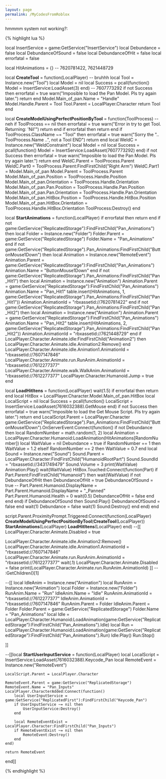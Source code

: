 ```yaml
---
layout: page
permalink: /MyCodesFromRoblox
---
```


hmmmm system not working?:

{% highlight lua %}

local InsertService = game:GetService("InsertService")
local Debundance = false
local DebundanceOfSound = false
local DebundanceOfHit = false
local errorfatal = false

local HitAnimations = {} -- 7620781422, 7621448729

local **CreateTool** = function(LocalPlayer) -- bruhhh
local Tool = Instance.new("Tool")
local Model = nil
local Success = pcall(function() Model = InsertService:LoadAsset(3) end) -- 7607773292
if not Success then
errorfatal = true
warn("Imposible to load the Pan Model. Pls try again later.")
return
end
Model.Main_of_pan.Name = "Handle"
Model.Handle.Parent = Tool
Tool.Parent = LocalPlayer.Character
return Tool
end

local **CreateModelUsingPerfectPositionByTool** = function(ToolProcess) -- neh
if ToolProcess == nil then errorfatal = true warn("Error in try to get Tool. Returning: 'Nil'") return end
if errorfatal then return end
if ToolProcess.ClassName ~= "Tool" then errorfatal = true warn("Sorry the ".. ToolProcess.Name ..", not a Tool END") return end
local WeldC = Instance.new("WeldConstraint")
local Model = nil
local Success = pcall(function() Model = InsertService:LoadAsset(7607773292) end)
if not Success then
errorfatal = true
warn("Imposible to load the Pan Model. Pls try again later.")
return
end
WeldC.Parent = ToolProcess.Parent
WeldC.Part0 = ToolProcess.Parent:FindFirstChild("Right Arm")
WeldC.Part1 = Model.Main_of_pan
Model.Parent = ToolProcess.Parent
Model.Main_of_pan.Position = ToolProcess.Handle.Position
Model.Main_of_pan.Orientation = ToolProcess.Handle.Orientation
Model.Main_of_pan.Pan.Position = ToolProcess.Handle.Pan.Position
Model.Main_of_pan.Pan.Orientation = ToolProcess.Handle.Pan.Orientation
Model.Main_of_pan.HitBox.Position = ToolProcess.Handle.HitBox.Position
Model.Main_of_pan.HitBox.Orientation = ToolProcess.Handle.HitBox.Orientation
ToolProcess:Destroy()
end

local **StartAnimations** = function(LocalPlayer)
if errorfatal then return end
if not game:GetService("ReplicatedStorage"):FindFirstChild("Pan_Animations") then
local Folder = Instance.new("Folder")
Folder.Parent = game:GetService("ReplicatedStorage")
Folder.Name = "Pan_Animations"
end
if not game:GetService("ReplicatedStorage").Pan_Animations:FindFirstChild("ButtonMouse1Down") then
local Animation = Instance.new("RemoteEvent")
Animation.Parent = game:GetService("ReplicatedStorage"):FindFirstChild("Pan_Animations")
Animation.Name = "ButtonMouse1Down"
end
if not game:GetService("ReplicatedStorage").Pan_Animations:FindFirstChild("Pan_Hit1") then
local Animation = Instance.new("Animation")
Animation.Parent = game:GetService("ReplicatedStorage"):FindFirstChild("Pan_Animations")
Animation.Name = "Pan_Hit1"
table.insert(HitAnimations, 1, game:GetService("ReplicatedStorage").Pan_Animations:FindFirstChild("Pan_Hit1"))
Animation.AnimationId = "rbxassetid://7620781422"
end
if not game:GetService("ReplicatedStorage").Pan_Animations:FindFirstChild("Pan_Hit2") then
local Animation = Instance.new("Animation")
Animation.Parent = game:GetService("ReplicatedStorage"):FindFirstChild("Pan_Animations")
Animation.Name = "Pan_Hit2"
table.insert(HitAnimations, 2, game:GetService("ReplicatedStorage").Pan_Animations:FindFirstChild("Pan_Hit2"))
Animation.AnimationId = "rbxassetid://7621448729"
end
if LocalPlayer.Character.Animate.idle:FindFirstChild("Animation2") then LocalPlayer.Character.Animate.idle.Animation2:Remove() end
LocalPlayer.Character.Animate.idle.Animation1.AnimationId = "rbxassetid://7607147846"
LocalPlayer.Character.Animate.run.RunAnim.AnimationId = "rbxassetid://7612277377"
LocalPlayer.Character.Animate.walk.WalkAnim.AnimationId = "rbxassetid://7612277377"
LocalPlayer.Character.Humanoid.Jump = true
end

local **LoadHitItens** = function(LocalPlayer)
wait(1.5)
if errorfatal then return end
local HitBox = LocalPlayer.Character.Model.Main_of_pan.HitBox
local LocalScript = nil
local Success = pcall(function() LocalScript = InsertService:LoadAsset(7616032388).GetMouse end)
if not Success then
errorfatal = true
warn("Imposible to load the Get Mouse Script. Pls try again later.")
return
end
LocalScript.Parent = LocalPlayer.Character
game:GetService("ReplicatedStorage").Pan_Animations:FindFirstChild("ButtonMouse1Down").OnServerEvent:Connect(function()
if not Debundance then
local RandomNumber = math.random(1, 2)
local Animation = LocalPlayer.Character.Humanoid:LoadAnimation(HitAnimations[RandomNumber])
local WaitValue = nil
Debundance = true
if RandomNumber == 1 then
WaitValue = 1.2
elseif RandomNumber == 2 then
WaitValue = 0.7
end
local Sound = Instance.new("Sound")
Sound.Parent = LocalPlayer.Character:FindFirstChild("HumanoidRootPart")
Sound.SoundId = "rbxassetid://3431749479"
Sound.Volume = 3
print(WaitValue)
Animation:Play()
wait(WaitValue)
HitBox.Touched:Connect(function(Part)
if Part.Parent:FindFirstChild("Humanoid") then
wait(WaitValue)
if not DebundanceOfHit then
DebundanceOfHit = true
DebundanceOfSound = true
-- Part.Parent.Humanoid.DisplayName = Part.Parent.Humanoid.DisplayName + "\_Panned"
Part.Parent.Humanoid.Health = 0
wait(0.5)
DebundanceOfHit = false
end
end
end)
if DebundanceOfSound then
Sound:Play()
DebundanceOfSound = false
end
wait(1)
Debundance = false
wait(1)
Sound:Destroy()
end
end)
end

script.Parent.ProximityPrompt.Triggered:Connect(function(LocalPlayer)
**CreateModelUsingPerfectPositionByTool**(**CreateTool**(LocalPlayer))
**StartAnimations**(LocalPlayer)
**LoadHitItens**(LocalPlayer)
end)
--[[
LocalPlayer.Character.Animate.Disabled = true

LocalPlayer.Character.Animate.idle.Animation2:Remove()
LocalPlayer.Character.Animate.idle.Animation1.AnimationId = "rbxassetid://7607147846"
LocalPlayer.Character.Animate.run.RunAnim.AnimationId = "rbxassetid://7612277377"
wait(.1)
LocalPlayer.Character.Animate.Disabled = false
print(LocalPlayer.Character.Animate.run.RunAnim.AnimationId)
]]
-- :GetChildren()[1]

--[[
local IdleAnim = Instance.new("Animation")
local RunAnim = Instance.new("Animation")
local Folder = Instance.new("Folder")
RunAnim.Name = "Run"
IdleAnim.Name = "Idle"
RunAnim.AnimationId = "rbxassetid://7612277377"
IdleAnim.AnimationId = "rbxassetid://7607147846"
RunAnim.Parent = Folder
IdleAnim.Parent = Folder
Folder.Parent = game:GetService("ReplicatedStorage")
Folder.Name = "Pan_Animations"
local Idle = LocalPlayer.Character.Humanoid:LoadAnimation(game:GetService("ReplicatedStorage"):FindFirstChild("Pan_Animations").Idle)
local Run = LocalPlayer.Character.Humanoid:LoadAnimation(game:GetService("ReplicatedStorage"):FindFirstChild("Pan_Animations").Run)
Idle:Play()
Run:Stop()

]]

--[[local __StartUserInputService__ = function(LocalPlayer)
	local LocalScript = InsertService:LoadAsset(7616032388).Keycode_Pan
	local RemoteEvent = Instance.new("RemoteEvent")
	
	LocalScript.Parent = LocalPlayer.Character
	
	RemoteEvent.Parent = game:GetService("ReplicatedStorage")
	RemoteEvent.Name = "Pan_Inputs"
	LocalPlayer.CharacterAdded:Connect(function()
		local UserInputService = game:GetService("ReplicatedFirst"):FindFirstChild("Keycode_Pan")
		if UserInputService ~= nil then
			UserInputService:Destroy()
		end
		
		local RemoteEventExist = LocalPlayer.Character:FindFirstChild("Pan_Inputs")
		if RemoteEventExist ~= nil then
			RemoteEvent:Destroy()
		end
	end)
	
	return RemoteEvent
end]]

{% endhighlight %}
